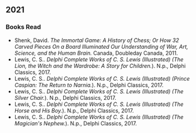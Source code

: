 ## 2021  

### Books Read  
 - Shenk, David. *The Immortal Game: A History of Chess; Or How 32 Carved Pieces On a Board Illuminated Our Understanding of War, Art, Science, and the Human Brain.* Canada, Doubleday Canada, 2011.  
 - Lewis, C. S.. *Delphi Complete Works of C. S. Lewis (Illustrated) (The Lion, the Witch and the Wardrobe: A Story for Children.*). N.p., Delphi Classics, 2017.  
 - Lewis, C. S.. *Delphi Complete Works of C. S. Lewis (Illustrated) (Prince Caspian: The Return to Narnia.*). N.p., Delphi Classics, 2017.  
 - Lewis, C. S.. *Delphi Complete Works of C. S. Lewis (Illustrated) (The Silver Chair.*). N.p., Delphi Classics, 2017.  
 - Lewis, C. S.. *Delphi Complete Works of C. S. Lewis (Illustrated) (The Horse and His Boy.*). N.p., Delphi Classics, 2017.  
 - Lewis, C. S.. *Delphi Complete Works of C. S. Lewis (Illustrated) (The Magician's Nephew.*). N.p., Delphi Classics, 2017.  
